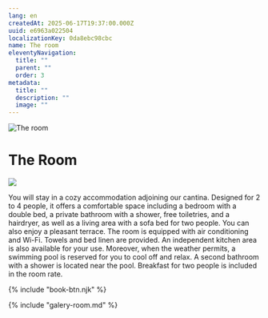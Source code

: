 ```yaml
---
lang: en
createdAt: 2025-06-17T19:37:00.000Z
uuid: e6963a022504
localizationKey: 0da8ebc98cbc
name: The room
eleventyNavigation:
  title: ""
  parent: ""
  order: 3
metadata:
  title: ""
  description: ""
  image: ""
---
```


![The room](/_images/Main-clefs-ombre.webp)

# The Room

![](/_images/Photo-chambre.webp)

You will stay in a cozy accommodation adjoining our cantina.
Designed for 2 to 4 people, it offers a comfortable space including a bedroom with a double bed, a private bathroom with a shower, free toiletries, and a hairdryer, as well as a living area with a sofa bed for two people.
You can also enjoy a pleasant terrace.
The room is equipped with air conditioning and Wi-Fi. Towels and bed linen are provided.
An independent kitchen area is also available for your use.
Moreover, when the weather permits, a swimming pool is reserved for you to cool off and relax.
A second bathroom with a shower is located near the pool.
Breakfast for two people is included in the room rate.

{% include "book-btn.njk" %}

{% include "galery-room.md" %}
